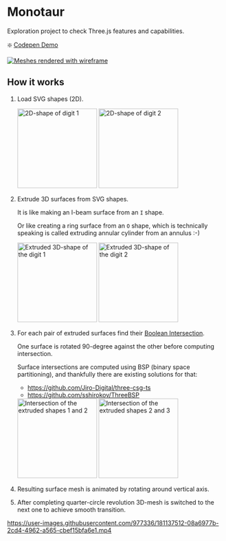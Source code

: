 # Monotaur

Exploration project to check Three.js features and capabilities.

❇️ [Codepen Demo](https://codepen.io/siberex/full/RwMLKjQ)

[![Meshes rendered with wireframe](./_assets/img/wireframe.png)](https://codepen.io/siberex/full/RwMLKjQ)

## How it works

1. Load SVG shapes (2D).

   <img src="./_assets/svg/1.svg" width="185" alt="2D-shape of digit 1">
   <img src="./_assets/svg/2.svg" width="185" alt="2D-shape of digit 2">


2. Extrude 3D surfaces from SVG shapes.

    It is like making an I-beam surface from an `I` shape.

    Or like creating a ring surface from an `O` shape, which is technically speaking is called extruding annular cylinder from an annulus :-)

    <img src="./_assets/img/extrude-1.png" width="185" alt="Extruded 3D-shape of the digit 1">
    <img src="./_assets/img/extrude-2.png" width="185" alt="Extruded 3D-shape of the digit 2">

3. For each pair of extruded surfaces find their [Boolean Intersection](https://en.wikipedia.org/wiki/Constructive_solid_geometry).

    One surface is rotated 90-degree against the other before computing intersection.

    Surface intersections are computed using BSP (binary space partitioning), and thankfully there are existing solutions for that:

    - https://github.com/Jiro-Digital/three-csg-ts
    - https://github.com/sshirokov/ThreeBSP

    <img src="./_assets/img/intersect-1.png" width="185" alt="Intersection of the extruded shapes 1 and 2">
    <img src="./_assets/img/intersect-2.png" width="185" alt="Intersection of the extruded shapes 2 and 3">

4. Resulting surface mesh is animated by rotating around vertical axis.

5. After completing quarter-circle revolution 3D-mesh is switched to the next one to achieve smooth transition.

https://user-images.githubusercontent.com/977336/181137512-08a6977b-2cd4-4962-a565-cbef15bfa6e1.mp4
